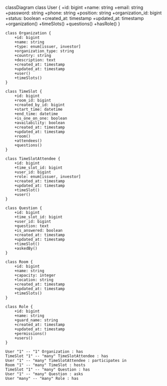 classDiagram
    class User {
        +id: bigint
        +name: string
        +email: string
        +password: string
        +phone: string
        +position: string
        +organization_id: bigint
        +status: boolean
        +created_at: timestamp
        +updated_at: timestamp
        +organization()
        +timeSlots()
        +questions()
        +hasRole()
    }

    class Organization {
        +id: bigint
        +name: string
        +type: enum[issuer, investor]
        +organization_type: string
        +country: string
        +description: text
        +created_at: timestamp
        +updated_at: timestamp
        +user()
        +timeSlots()
    }

    class TimeSlot {
        +id: bigint
        +room_id: bigint
        +created_by_id: bigint
        +start_time: datetime
        +end_time: datetime
        +is_one_on_one: boolean
        +availability: boolean
        +created_at: timestamp
        +updated_at: timestamp
        +room()
        +attendees()
        +questions()
    }

    class TimeSlotAttendee {
        +id: bigint
        +time_slot_id: bigint
        +user_id: bigint
        +role: enum[issuer, investor]
        +created_at: timestamp
        +updated_at: timestamp
        +timeSlot()
        +user()
    }

    class Question {
        +id: bigint
        +time_slot_id: bigint
        +user_id: bigint
        +question: text
        +is_answered: boolean
        +created_at: timestamp
        +updated_at: timestamp
        +timeSlot()
        +askedBy()
    }

    class Room {
        +id: bigint
        +name: string
        +capacity: integer
        +location: string
        +created_at: timestamp
        +updated_at: timestamp
        +timeSlots()
    }

    class Role {
        +id: bigint
        +name: string
        +guard_name: string
        +created_at: timestamp
        +updated_at: timestamp
        +permissions()
        +users()
    }

    User "1" -- "1" Organization : has
    TimeSlot "1" -- "many" TimeSlotAttendee : has
    User "1" -- "many" TimeSlotAttendee : participates in
    Room "1" -- "many" TimeSlot : hosts
    TimeSlot "1" -- "many" Question : has
    User "1" -- "many" Question : asks
    User "many" -- "many" Role : has
